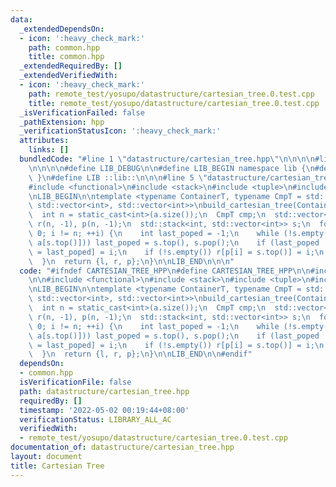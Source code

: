 ```yaml
---
data:
  _extendedDependsOn:
  - icon: ':heavy_check_mark:'
    path: common.hpp
    title: common.hpp
  _extendedRequiredBy: []
  _extendedVerifiedWith:
  - icon: ':heavy_check_mark:'
    path: remote_test/yosupo/datastructure/cartesian_tree.0.test.cpp
    title: remote_test/yosupo/datastructure/cartesian_tree.0.test.cpp
  _isVerificationFailed: false
  _pathExtension: hpp
  _verificationStatusIcon: ':heavy_check_mark:'
  attributes:
    links: []
  bundledCode: "#line 1 \"datastructure/cartesian_tree.hpp\"\n\n\n\n#line 1 \"common.hpp\"\
    \n\n\n\n#define LIB_DEBUG\n\n#define LIB_BEGIN namespace lib {\n#define LIB_END\
    \ }\n#define LIB ::lib::\n\n\n#line 5 \"datastructure/cartesian_tree.hpp\"\n\n\
    #include <functional>\n#include <stack>\n#include <tuple>\n#include <vector>\n\
    \nLIB_BEGIN\n\ntemplate <typename ContainerT, typename CmpT = std::less<>>\nstd::tuple<std::vector<int>,\
    \ std::vector<int>, std::vector<int>>\nbuild_cartesian_tree(ContainerT &&a) {\n\
    \  int n = static_cast<int>(a.size());\n  CmpT cmp;\n  std::vector<int> l(n, -1),\
    \ r(n, -1), p(n, -1);\n  std::stack<int, std::vector<int>> s;\n  for (int i =\
    \ 0; i != n; ++i) {\n    int last_poped = -1;\n    while (!s.empty() && cmp(a[i],\
    \ a[s.top()])) last_poped = s.top(), s.pop();\n    if (last_poped != -1) p[l[i]\
    \ = last_poped] = i;\n    if (!s.empty()) r[p[i] = s.top()] = i;\n    s.push(i);\n\
    \  }\n  return {l, r, p};\n}\n\nLIB_END\n\n\n"
  code: "#ifndef CARTESIAN_TREE_HPP\n#define CARTESIAN_TREE_HPP\n\n#include \"../common.hpp\"\
    \n\n#include <functional>\n#include <stack>\n#include <tuple>\n#include <vector>\n\
    \nLIB_BEGIN\n\ntemplate <typename ContainerT, typename CmpT = std::less<>>\nstd::tuple<std::vector<int>,\
    \ std::vector<int>, std::vector<int>>\nbuild_cartesian_tree(ContainerT &&a) {\n\
    \  int n = static_cast<int>(a.size());\n  CmpT cmp;\n  std::vector<int> l(n, -1),\
    \ r(n, -1), p(n, -1);\n  std::stack<int, std::vector<int>> s;\n  for (int i =\
    \ 0; i != n; ++i) {\n    int last_poped = -1;\n    while (!s.empty() && cmp(a[i],\
    \ a[s.top()])) last_poped = s.top(), s.pop();\n    if (last_poped != -1) p[l[i]\
    \ = last_poped] = i;\n    if (!s.empty()) r[p[i] = s.top()] = i;\n    s.push(i);\n\
    \  }\n  return {l, r, p};\n}\n\nLIB_END\n\n#endif"
  dependsOn:
  - common.hpp
  isVerificationFile: false
  path: datastructure/cartesian_tree.hpp
  requiredBy: []
  timestamp: '2022-05-02 00:19:44+08:00'
  verificationStatus: LIBRARY_ALL_AC
  verifiedWith:
  - remote_test/yosupo/datastructure/cartesian_tree.0.test.cpp
documentation_of: datastructure/cartesian_tree.hpp
layout: document
title: Cartesian Tree
---
```

